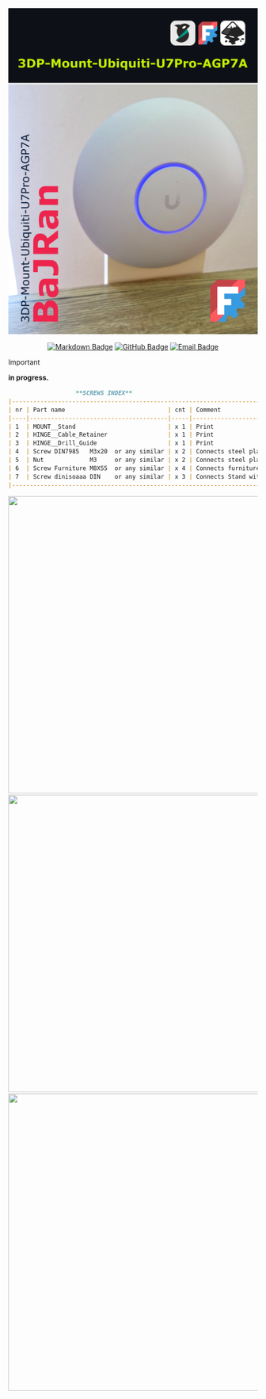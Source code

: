 <!-- Begin README -->


<div align="center">
    <img src="05_Inkscape\Title.png"/>
    <img src="Flyer.png"/>
</div>

<p align="center">
    <a href="https://daringfireball.net/projects/markdown/"><img src="https://img.shields.io/badge/Markdown-1.0.1-000000?style=for-the-badge&logo=markdown" alt="Markdown Badge" /></a>
    <a href="https://github.com/bajraan"><img src="https://img.shields.io/badge/github-follow_me-181717?style=for-the-badge&logo=github&color=181717" alt="GitHub Badge" /></a>
    <a href="mailto:bajran1616@gmail.com"><img src="https://img.shields.io/badge/gmail-contact_me-EA4335?style=for-the-badge&logo=gmail" alt="Email Badge" /></a>
    <br>
</p>




> [!IMPORTANT]
> **in progress.**

```markdown
                   **SCREWS INDEX**
|----------------------------------------------------------------------------------------|
| nr | Part name                             | cnt | Comment                             |
|----|---------------------------------------|-----|-------------------------------------|
| 1  | MOUNT__Stand                          | x 1 | Print                               |
| 2  | HINGE__Cable_Retainer                 | x 1 | Print                               |
| 3  | HINGE__Drill_Guide                    | x 1 | Print                               |
| 4  | Screw DIN7985   M3x20  or any similar | x 2 | Connects steel plate with stand     |
| 5  | Nut             M3     or any similar | x 2 | Connects steel plate with stand     |
| 6  | Screw Furniture M8X55  or any similar | x 4 | Connects furniture back with Stand  |
| 7  | Screw dinisoaaa DIN    or any similar | x 3 | Connects Stand with Cable_Retainer  |
|----------------------------------------------------------------------------------------|
```


<div align="center">
     <img src="05_Inkscape\Page_01.png" width="600" height="600"/>
</div>

<div align="center">
    <img src="05_Inkscape\Page_03.png" width="600" height="600"/>
</div>

<div align="center">
    <img src="05_Inkscape\Page_05.png" width="600" height="600"/>
</div>



<!-- VARIANTS SECTION -->
<!-- VARIANTS SECTION -->
<!-- VARIANTS SECTION -->


<!-- GALLERY SECTION -->
<!-- GALLERY SECTION -->
<!-- GALLERY SECTION -->


<!-- End README -->

<!-- github background #0d1117 -->